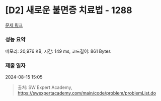# [D2] 새로운 불면증 치료법 - 1288 

[문제 링크](https://swexpertacademy.com/main/code/problem/problemDetail.do?contestProbId=AV18_yw6I9MCFAZN) 

### 성능 요약

메모리: 20,976 KB, 시간: 149 ms, 코드길이: 861 Bytes

### 제출 일자

2024-08-15 15:05



> 출처: SW Expert Academy, https://swexpertacademy.com/main/code/problem/problemList.do